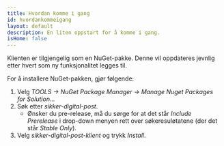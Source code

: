 ```yaml
---
title: Hvordan komme i gang
id: hvordankommeigang
layout: default
description: En liten oppstart for å komme i gang.
isHome: false
---
```


Klienten er tilgjengelig som en NuGet-pakke. Denne vil oppdateres jevnlig etter hvert som ny funksjonalitet legges til.

For å installere NuGet-pakken, gjør følgende:

1. Velg _TOOLS -> NuGet Package Manager -> Manage Nuget Packages for Solution..._
2. Søk etter _sikker-digital-post_.
	* Ønsker du pre-release, må du sørge for at det står _Include Prerelease_ i drop-down menyen rett over søkeresuløtatene (der det står _Stable Only_).
3. Velg _sikker-digital-post-klient_ og trykk _Install_.
